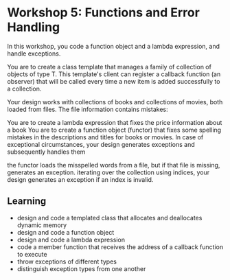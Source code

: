 # Workshop 5: Functions and Error Handling
In this workshop, you code a function object and a lambda expression, and handle exceptions.

You are to create a class template that manages a family of collection of objects of type T. This template's client can register a callback function (an observer) that will be called every time a new item is added successfully to a collection.

Your design works with collections of books and collections of movies, both loaded from files. The file information contains mistakes:

You are to create a lambda expression that fixes the price information about a book
You are to create a function object (functor) that fixes some spelling mistakes in the descriptions and titles for books or movies.
In case of exceptional circumstances, your design generates exceptions and subsequently handles them

the functor loads the misspelled words from a file, but if that file is missing, generates an exception.
iterating over the collection using indices, your design generates an exception if an index is invalid.


## Learning
- design and code a templated class that allocates and deallocates dynamic memory
- design and code a function object
- design and code a lambda expression
- code a member function that receives the address of a callback function to execute
- throw exceptions of different types
- distinguish exception types from one another